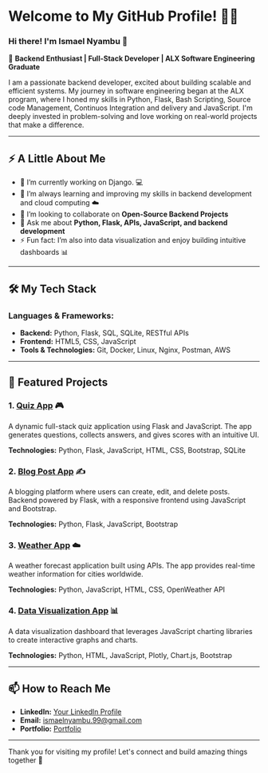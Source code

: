 # Welcome to My GitHub Profile! 👨‍💻

### Hi there! I'm Ismael Nyambu 👋

🔧 **Backend Enthusiast | Full-Stack Developer | ALX Software Engineering Graduate**

I am a passionate backend developer, excited about building scalable and efficient systems. My journey in software engineering began at the ALX program, where I honed my skills in Python, Flask, Bash Scripting, Source code Management, Continuos Integration and delivery and JavaScript. I'm deeply invested in problem-solving and love working on real-world projects that make a difference. 

---

## ⚡ A Little About Me
- 🔭 I’m currently working on Django. 💻
- 🌱 I’m always learning and improving my skills in backend development and cloud computing ☁️
- 👯 I’m looking to collaborate on **Open-Source Backend Projects**
- 💬 Ask me about **Python, Flask, APIs, JavaScript, and backend development**
- ⚡ Fun fact: I’m also into data visualization and enjoy building intuitive dashboards 📊

---

## 🛠️ My Tech Stack
### **Languages & Frameworks:**
- **Backend:** Python, Flask, SQL, SQLite, RESTful APIs
- **Frontend:** HTML5, CSS, JavaScript
- **Tools & Technologies:** Git, Docker, Linux, Nginx, Postman, AWS

---

## 🌟 Featured Projects
### 1. **[Quiz App](https://github.com/Isma3l-19/quiz_app)** 🎮
   A dynamic full-stack quiz application using Flask and JavaScript. The app generates questions, collects answers, and gives scores with an intuitive UI.
   
   **Technologies:** Python, Flask, JavaScript, HTML, CSS, Bootstrap, SQLite

### 2. **[Blog Post App](https://github.com/Isma3l-19/blog_post)** ✍️
   A blogging platform where users can create, edit, and delete posts. Backend powered by Flask, with a responsive frontend using JavaScript and Bootstrap.
   
   **Technologies:** Python, Flask, JavaScript, Bootstrap

### 3. **[Weather App](https://github.com/Isma3l-19/weather_app)** ☁️
   A weather forecast application built using APIs. The app provides real-time weather information for cities worldwide.
   
   **Technologies:** Python, JavaScript, HTML, CSS, OpenWeather API

### 4. **[Data Visualization App](https://github.com/Isma3l-19/data_viz)** 📊
   A data visualization dashboard that leverages JavaScript charting libraries to create interactive graphs and charts.
   
   **Technologies:** Python, HTML, JavaScript, Plotly, Chart.js, Bootstrap

---

## 📫 How to Reach Me
- **LinkedIn:** [Your LinkedIn Profile](https://www.linkedin.com/in/ismael-nyambu-776037279/)
- **Email:** ismaelnyambu.99@gmail.com
- **Portfolio:** [Portfolio](https://isma3l-19.github.io/portfolio/)

---

Thank you for visiting my profile! Let's connect and build amazing things together 🚀
